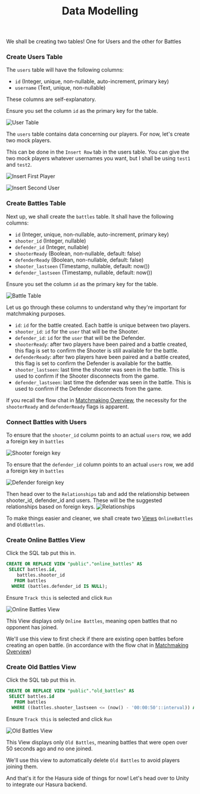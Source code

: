 ﻿---
title: "Data Modelling"
metaTitle: "Data Modelling for Matchmaking with Hasura | Hasura GraphQL Tutorial"
metaDescription: "We shall create two tables, Users and Battles and also create some views"
---
We shall be creating two tables! 
One for Users and the other for Battles

### Create Users Table

The `users` table will have the following columns:

- `id` (Integer, unique, non-nullable, auto-increment, primary key)
- `username` (Text, unique, non-nullable)

These columns are self-explanatory.

Ensure you set the column `id` as the primary key for the table.

![User Table](./media/user-table.jpg)

The `users` table contains data concerning our players. For now, let's create two mock players.

This can be done in the `Insert Row` tab in the users table. You can give the two mock players whatever usernames you want, but I shall be using `test1` and `test2`.

![Insert First Player](./media/insert-user.jpg)

![Insert Second User](./media/insert-second-user.jpg)

### Create Battles Table

Next up, we shall create the `battles` table. It shall have the following columns:

- `id` (Integer, unique, non-nullable, auto-increment, primary key)
- `shooter_id` (Integer, nullable)
- `defender_id` (Integer, nullable)
- `shooterReady` (Boolean, non-nullable, default: false)
- `defenderReady` (Boolean, non-nullable, default: false)
- `shooter_lastseen` (Timestamp, nullable, default: now())
- `defender_lastseen` (Timestamp, nullable, default: now())  

Ensure you set the column `id` as the primary key for the table.

![Battle Table](./media/battle-table.jpg)

Let us go through these columns to understand why they're important for matchmaking purposes.

- `id`: `id` for the battle created. Each battle is unique between two players.
- `shooter_id`: `id` for the `user` that will be the Shooter.
- `defender_id`: `id` for the `user` that will be the Defender.
- `shooterReady`: after two players have been paired and a battle created, this flag is set to confirm the Shooter is still available for the battle.
- `defenderReady`: after two players have been paired and a battle created, this flag is set to confirm the Defender is available for the battle.
- `shooter_lastseen`: last time the shooter was seen in the battle. This is used to confirm if the Shooter disconnects from the game.
- `defender_lastseen`: last time the defender was seen in the battle. This is used to confirm if the Defender disconnects from the game.

If you recall the flow chat in [Matchmaking Overview](../matchmaking.md), the necessity for the `shooterReady` and `defenderReady` flags is apparent.

### Connect Battles with Users

To ensure that the `shooter_id` column points to an actual `users` row, we add a foreign key in `battles`

![Shooter foreign key](./media/shooter-foreign-key.jpg)

To ensure that the `defender_id` column points to an actual `users` row, we add a foreign key in `battles`

![Defender foreign key](./media/defender-foreign-key.jpg)

Then head over to the `Relationships` tab and add the relationship between shooter_id, defender_id and users. These will be the suggested relationships based on foreign keys.
![Relationships](./media/relationships.jpg)

To make things easier and cleaner, we shall create two [Views](https://hasura.io/learn/graphql/hasura/data-transformations) `OnlineBattles` and `OldBattles`.

### Create Online Battles View

Click the SQL tab put this in.

```sql
CREATE OR REPLACE VIEW "public"."online_battles" AS 
 SELECT battles.id,
    battles.shooter_id
   FROM battles
  WHERE (battles.defender_id IS NULL);
```
Ensure `Track this` is selected and click `Run`

![Online Battles View](./media/online-battles.jpg)

This View displays only `Online Battles`, meaning open battles that no opponent has joined. 

We'll use this view to first check if there are existing open battles before creating an open battle. (in accordance with the flow chat in [Matchmaking Overview](../matchmaking.md))

### Create Old Battles View

Click the SQL tab put this in.

```sql
CREATE OR REPLACE VIEW "public"."old_battles" AS 
 SELECT battles.id
   FROM battles
  WHERE ((battles.shooter_lastseen <= (now() - '00:00:50'::interval)) AND (battles.defender_id IS NULL));
```
Ensure `Track this` is selected and click `Run`

![Old Battles View](./media/old-battles.jpg)

This View displays only `Old Battles`, meaning battles that were open over 50 seconds ago and no one joined.

We'll use this view to automatically delete `Old Battles` to avoid players joining them.  

And that's it for the Hasura side of things for now! Let's head over to Unity to integrate our Hasura backend.